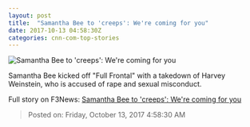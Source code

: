 ```yaml
---
layout: post
title:  "Samantha Bee to 'creeps': We're coming for you"
date: 2017-10-13 04:58:30Z
categories: cnn-com-top-stories
---
```


![Samantha Bee to 'creeps': We're coming for you](http://i2.cdn.cnn.com/cnnnext/dam/assets/171012042513-samantha-bee-10-12-a-super-tease.jpg)

Samantha Bee kicked off "Full Frontal" with a takedown of Harvey Weinstein, who is accused of rape and sexual misconduct.


Full story on F3News: [Samantha Bee to 'creeps': We're coming for you](http://www.f3nws.com/n/gtQ2HG)

> Posted on: Friday, October 13, 2017 4:58:30 AM
